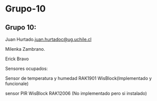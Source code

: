 # Grupo-10



## Grupo 10:

Juan Hurtado.<juan.hurtadoc@ug.uchile.cl>

Milenka Zambrano.

Erick Bravo

Sensores ocupados:

Sensor de temperatura y humedad RAK1901 WisBlock(Implementado y funcionale)

sensor PIR WisBlock RAK12006 (No implementado pero si instalado)
